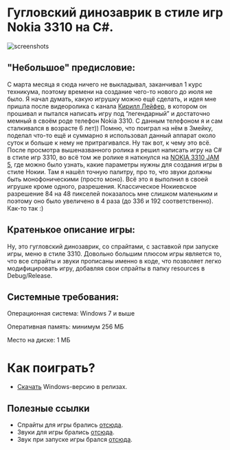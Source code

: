 # Гугловский динозаврик в стиле игр Nokia 3310 на C#.

![screenshots](https://github.com/YuraFX/Dino-Runner-3310/assets/103532261/a2dceb85-a28d-4146-b9c0-b60cc36d8eba)

## "Небольшое" предисловие: 
С марта месяца я сюда ничего не выкладывал, заканчивал 1 курс техникума, поэтому времени на создание 
чего-то нового до июля не было. Я начал думать, какую игрушку можно ещё сделать, и идея мне пришла после видеоролика с канала 
[Кирилл Лейфер](https://www.youtube.com/@kogdazjasdohnu), в котором он прошивал и пытался написать игру под “легендарный” и достаточно мемный в своём роде телефон Nokia 3310. 
С данным телефоном я и сам сталкивался в возрасте 6 лет)) Помню, что поиграл на нём в Змейку, поделал что-то ещё и суммарно я 
использовал данный аппарат около суток и больше к нему не притрагивался. Ну так вот, к чему это всё. После просмотра вышеназванного 
ролика я решил написать игру на C# в стиле игр 3310, во всё том же ролике я наткнулся на [NOKIA 3310 JAM 5](https://itch.io/jam/nokiajam5), где можно было узнать, 
какие параметры нужны для создания игры в стиле Нокии. Там я нашёл точную палитру, про то, что звуки должны быть монофоническими 
(просто моно). Всё это я выполнил в своей игрушке кроме одного, разрешения. Классическое Нокиевское разрешение 84 на 48 пикселей 
показалось мне слишком маленьким и поэтому оно было увеличено в 4 раза (до 336 и 192 соответственно). Как-то так :)

## Кратенькое описание игры: 
Ну, это гугловский динозаврик, со спрайтами, с заставкой при запуске игры, меню в стиле 3310. Довольно большим плюсом игры является то, что все спрайты и звуки прописаны именно в коде, что позволяет легко модифицировать игру, добавляя свои спрайты в папку resources в Debug/Release.

## Системные требования:

Операционная система: Windows 7 и выше

Оперативная память: минимум 256 МБ

Место на диске: 1 МБ

# Как поиграть?
* [Скачать](https://github.com/YuraFX/Dino-Runner-3310/releases/tag/1.2.1) Windows-версию в релизах.

## Полезные ссылки
* Спрайты для игры брались [отсюда](https://github.com/wayou/t-rex-runner).
* Звуки для игры брались [отсюда](https://sound-pack.net/download/Sound_22840.mp3).
* Звук при запуске игры брался [отсюда](https://www.youtube.com/watch?v=MYRetGmgivg).
